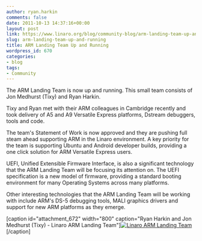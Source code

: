 ```yaml
---
author: ryan.harkin
comments: false
date: 2011-10-13 14:37:16+00:00
layout: post
link: https://www.linaro.org/blog/community-blog/arm-landing-team-up-and-running/
slug: arm-landing-team-up-and-running
title: ARM Landing Team Up and Running
wordpress_id: 670
categories:
- blog
tags:
- Community
---
```


The ARM Landing Team is now up and running.  This small team consists of Jon Medhurst (Tixy) and Ryan Harkin.

Tixy and Ryan met with their ARM colleagues in Cambridge recently and took delivery of A5 and A9 Versatile Express platforms, Dstream debuggers, tools and code.

The team's Statement of Work is now approved and they are pushing full steam ahead supporting ARM in the Linaro environment. A key priority for the team is supporting Ubuntu and Android developer builds, providing a one click solution for ARM Versatile Express users.

UEFI, Unified Extensible Firmware Interface, is also a significant technology that the ARM Landing Team will be focusing its attention on.  The UEFI specification is a new model of firmware, providing a standard booting environment for many Operating Systems across many platforms.

Other interesting technologies that the ARM Landing Team will be working with include ARM's DS-5 debugging tools, MALI graphics drivers and support for new ARM platforms as they emerge.

[caption id="attachment_672" width="800" caption="Ryan Harkin and Jon Medhurst (Tixy) - Linaro ARM Landing Team"][![Linaro ARM Landing Team](http://www.linaro.org/wp-content/uploads/2011/10/tixy-ryan-2-1.jpg)](http://www.linaro.org/linaro-blog/wp-content/uploads/2011/10/tixy-ryan-2-1.jpg)[/caption]
